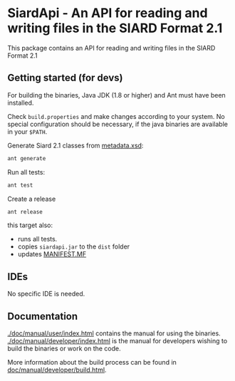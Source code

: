# SiardApi - An API for reading and writing files in the SIARD Format 2.1

This package contains an API for reading and writing files in the
SIARD Format 2.1

## Getting started (for devs)

For building the binaries, Java JDK (1.8 or higher) and Ant must
have been installed.

Check `build.properties` and make changes according to your system. No special configuration should be necessary, if the java binaries are available in your `$PATH`.  

Generate Siard 2.1 classes from [metadata.xsd](./doc/specifications/metadata.xsd):

```bash
ant generate
```

Run all tests:
```bash
ant test
```

Create a release

```bash
ant release
```

this target also:
* runs all tests.
* copies `siardapi.jar` to the `dist` folder
* updates [MANIFEST.MF](src/META-INF/MANIFEST.MF)

## IDEs

No specific IDE is needed. 


## Documentation

[./doc/manual/user/index.html](./doc/manual/user/index.html) contains the manual for using the binaries.
[./doc/manual/developer/index.html](./doc/manual/developer/index.html) is the manual for developers wishing to build the binaries or work on the code.

More information about the build process can be found in
[doc/manual/developer/build.html](./doc/manual/developer/build.html).